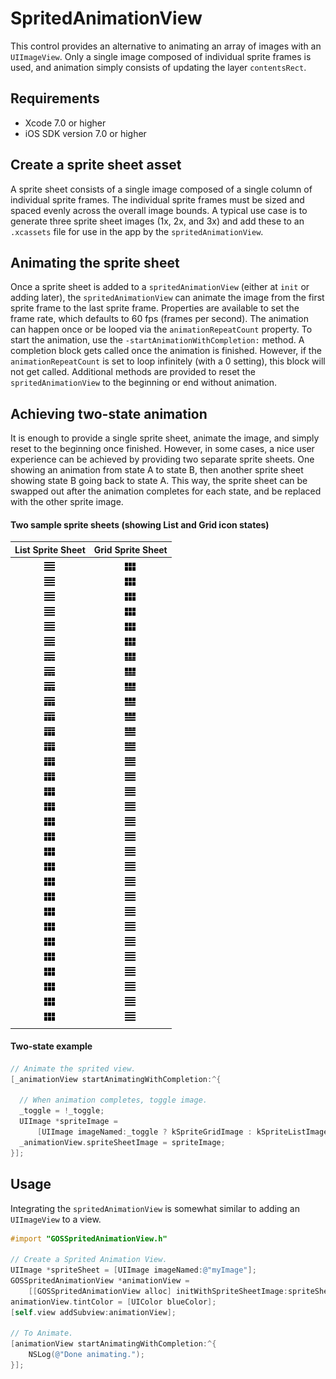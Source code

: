 # SpritedAnimationView

This control provides an alternative to animating an array of images with an `UIImageView`. Only a
single image composed of individual sprite frames is used, and animation simply consists of
updating the layer `contentsRect`.

## Requirements

- Xcode 7.0 or higher
- iOS SDK version 7.0 or higher

## Create a sprite sheet asset

A sprite sheet consists of a single image composed of a single column of individual sprite frames.
The individual sprite frames must be sized and spaced evenly across the overall image bounds. A
typical use case is to generate three sprite sheet images (1x, 2x, and 3x) and add these to an
`.xcassets` file for use in the app by the `spritedAnimationView`.

## Animating the sprite sheet

Once a sprite sheet is added to a `spritedAnimationView` (either at `init` or adding later), the
`spritedAnimationView` can animate the image from the first sprite frame to the last sprite frame.
Properties are available to set the frame rate, which defaults to 60 fps (frames per second). The
animation can happen once or be looped via the `animationRepeatCount` property. To start the
animation, use the `-startAnimationWithCompletion:` method. A completion block gets called once
the animation is finished. However, if the `animationRepeatCount` is set to loop infinitely (with
a 0 setting), this block will not get called. Additional methods are provided to reset the
`spritedAnimationView` to the beginning or end without animation.

## Achieving two-state animation

It is enough to provide a single sprite sheet, animate the image, and simply reset to the beginning
once finished. However, in some cases, a nice user experience can be achieved by providing two
separate sprite sheets. One showing an animation from state A to state B, then another sprite sheet
showing state B going back to state A. This way, the sprite sheet can be swapped out after the
animation completes for each state, and be replaced with the other sprite image.

#### Two sample sprite sheets (showing List and Grid icon states)

| List Sprite Sheet | Grid Sprite Sheet |
| :---------------------------: | :---------------------------: |
| ![List Icon](examples/resources/SpritedAnimationView.xcassets/gos_sprite_list__grid.imageset/gos_sprite_list__grid.png) | ![Grid Icon](examples/resources/SpritedAnimationView.xcassets/gos_sprite_grid__list.imageset/gos_sprite_grid__list.png) |

#### Two-state example

```objectivec
// Animate the sprited view.
[_animationView startAnimatingWithCompletion:^{

  // When animation completes, toggle image.
  _toggle = !_toggle;
  UIImage *spriteImage =
      [UIImage imageNamed:_toggle ? kSpriteGridImage : kSpriteListImage];
  _animationView.spriteSheetImage = spriteImage;
}];
```

## Usage

Integrating the `spritedAnimationView` is somewhat similar to adding an `UIImageView` to a view.

```objectivec
#import "GOSSpritedAnimationView.h"

// Create a Sprited Animation View.
UIImage *spriteSheet = [UIImage imageNamed:@"myImage"];
GOSSpritedAnimationView *animationView =
    [[GOSSpritedAnimationView alloc] initWithSpriteSheetImage:spriteSheet];
animationView.tintColor = [UIColor blueColor];
[self.view addSubview:animationView];

// To Animate.
[animationView startAnimatingWithCompletion:^{
    NSLog(@"Done animating.");
}];
```
